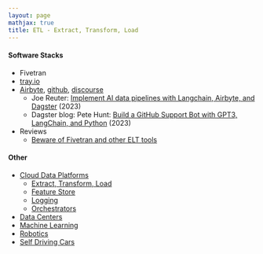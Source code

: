 ```yaml
---
layout: page
mathjax: true
title: ETL - Extract, Transform, Load
---
```

#### Software Stacks
* Fivetran
* [tray.io](https://tray.io/)
* [Airbyte](https://airbyte.com/), [github](https://github.com/airbytehq/airbyte), [discourse](https://discuss.airbyte.io/c/faq/15)
  * Joe Reuter: [Implement AI data pipelines with Langchain, Airbyte, and Dagster](https://airbyte.com/tutorials/implement-ai-data-pipelines-with-langchain-airbyte-and-dagster) (2023)
  * Dagster blog: Pete Hunt: [Build a GitHub Support Bot with GPT3, LangChain, and Python](https://dagster.io/blog/chatgpt-langchain?_gl=1*t5uang*_ga*MTA2MzIwNTQ1OS4xNjg4Mzg1OTUy*_ga_HDBMVFQGBH*MTY4ODM4NTk1Mi4xLjEuMTY4ODM4OTE1Ny4wLjAuMA..) (2023)
* Reviews
  * [Beware of Fivetran and other ELT tools](https://www.reddit.com/r/dataengineering/comments/11xbpjy/beware_of_fivetran_and_other_elt_tools/)

#### Other
* [Cloud Data Platforms](/cloud_data_platform)
  * [Extract, Transform, Load](/cloud_data_platform/extract_transform_load)
  * [Feature Store](/cloud_data_platform/feature_store)
  * [Logging](/cloud_data_platform/logging)
  * [Orchestrators](/cloud_data_platform/orchestrators)
* [Data Centers](/data_centers)
* [Machine Learning](/machine_learning)
* [Robotics](/robotics)
* [Self Driving Cars](/self_driving_cars)

